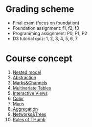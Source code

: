 # Grading scheme

- Final exam (focus on foundation)
- Foundation assignment: f1, f2, f3
- Programming assignment: P0, P1, P2
- D3 tutorial quiz: 1, 2, 3, 4, 5, 6, 7

# Course concept

1. [Nested model](/Nested%20model.md)
1. [Abstraction](/Abstraction.md)
1. [Marks&Channels](/Marks&Channels.md)
1. [Multivariate Tables](/Multivariate%20Tables.md)
1. [Interactive Views](/Interactive%20Views.md)
1. [Color](/Color.md)
1. [Maps](/Maps.md)
1. [Aggregation](/Aggregation.md)
1. [Networks&Trees](/Networks&Trees.md)
1. [Rules of THumb](/Rules%20of%20Thumb.md)


